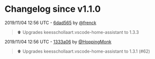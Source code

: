 # Changelog since v1.1.0

2019/11/04 12:56 UTC - [6dad565](https://github.com/hassio-addons/addon-vscode/commit/6dad5657f52c6b84a48c9ca46c95952baa24e34e) by [@frenck](https://github.com/frenck)
> ⬆️ Upgrades keesschollaart.vscode-home-assistant to 1.3.3 

2019/11/04 12:56 UTC - [1333a06](https://github.com/hassio-addons/addon-vscode/commit/1333a0644616ba595a595a24be056a7c02fa2763) by [@HoppingMonk](https://github.com/HoppingMonk)
> ⬆️ Upgrades keesschollaart.vscode-home-assistant to 1.3.1 (#62) 

